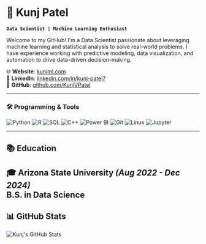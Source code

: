 # 🚀 Kunj Patel 

**`Data Scientist | Machine Learning Enthusiast`**

Welcome to my GitHub! I'm a Data Scientist passionate about leveraging machine learning and statistical analysis to solve real-world problems. I have experience working with predictive modeling, data visualization, and automation to drive data-driven decision-making.

🌐 **Website**: [kunjml.com](https://www.kunjml.com/)  
🔗 **LinkedIn**: [linkedin.com/in/kunj-patel7](https://linkedin.com/in/kunj-patel7)  
🐙 **GitHub**: [github.com/KunjVPatel](https://github.com/KunjVPatel)  

---

### 🛠 Programming & Tools
![Python](https://img.shields.io/badge/Python-FFD43B?style=for-the-badge&logo=python&logoColor=darkblue)
![R](https://img.shields.io/badge/R-276DC3?style=for-the-badge&logo=r&logoColor=white)
![SQL](https://img.shields.io/badge/SQL-4479A1?style=for-the-badge&logo=sqlite&logoColor=white)
![C++](https://img.shields.io/badge/C++-00599C?style=for-the-badge&logo=c%2B%2B&logoColor=white)
![Power BI](https://img.shields.io/badge/Power%20BI-F2C811?style=for-the-badge&logo=power-bi&logoColor=black)
![Git](https://img.shields.io/badge/Git-F05032?style=for-the-badge&logo=git&logoColor=white)
![Linux](https://img.shields.io/badge/Linux-FCC624?style=for-the-badge&logo=linux&logoColor=black)
![Jupyter](https://img.shields.io/badge/Jupyter-F37626?style=for-the-badge&logo=jupyter&logoColor=white)

---

## 📚 Education

🎓 **Arizona State University** *(Aug 2022 - Dec 2024)*  
**B.S. in Data Science**
---

## 📊 GitHub Stats

![Kunj's GitHub Stats](https://github-readme-stats.vercel.app/api?username=KunjVPatel&show_icons=true&theme=tokyonight)
